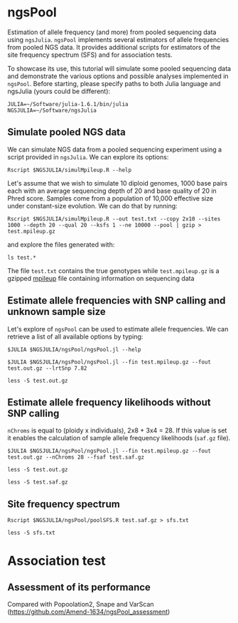 # ngsPool

Estimation of allele frequency (and more) from pooled sequencing data using `ngsJulia`.
`ngsPool` implements several estimators of allele frequencies from pooled NGS data.
It provides additional scripts for estimators of the site frequency spectrum (SFS) and for association tests.

To showcase its use, this tutorial will simulate some pooled sequencing data and demonstrate the various options and possible analyses implemented in `ngsPool`.
Before starting, please specify paths to both Julia language and ngsJulia (yours could be different):
```
JULIA=~/Software/julia-1.6.1/bin/julia
NGSJULIA=~/Software/ngsJulia
```

## Simulate pooled NGS data 

We can simulate NGS data from a pooled sequencing experiment using a script provided in `ngsJulia`.
We can explore its options:
```
Rscript $NGSJULIA/simulMpileup.R --help
```

Let's assume that we wish to simulate 10 diploid genomes, 1000 base pairs each with an average sequencing depth of 20 and base quality of 20 in Phred score. Samples come from a population of 10,000 effective size under constant-size evolution.
We can do that by running:
```
Rscript $NGSJULIA/simulMpileup.R --out test.txt --copy 2x10 --sites 1000 --depth 20 --qual 20 --ksfs 1 --ne 10000 --pool | gzip > test.mpileup.gz
```
and explore the files generated with:
```
ls test.*
```
The file `test.txt` contains the true genotypes while `test.mpileup.gz` is a gzipped [mpileup](http://www.htslib.org/doc/samtools-mpileup.html) file containing information on sequencing data 
	
## Estimate allele frequencies with SNP calling and unknown sample size

Let's explore of `ngsPool` can be used to estimate allele frequencies.
We can retrieve a list of all available options by typing:
```
$JULIA $NGSJULIA/ngsPool/ngsPool.jl --help
```



```
$JULIA $NGSJULIA/ngsPool/ngsPool.jl --fin test.mpileup.gz --fout test.out.gz --lrtSnp 7.82

less -S test.out.gz
```

## Estimate allele frequency likelihoods without SNP calling

`nChroms` is equal to (ploidy x individuals), 2x8 + 3x4 = 28. If this value is set it enables the calculation of sample allele frequency likelihoods (`saf.gz` file).

```
$JULIA $NGSJULIA/ngsPool/ngsPool.jl --fin test.mpileup.gz --fout test.out.gz --nChroms 28 --fsaf test.saf.gz

less -S test.out.gz

less -S test.saf.gz
```

## Site frequency spectrum

```
Rscript $NGSJULIA/ngsPool/poolSFS.R test.saf.gz > sfs.txt

less -S sfs.txt
```

# Association test





## Assessment of its performance
Compared with Popoolation2, Snape and VarScan (https://github.com/Amend-1634/ngsPool_assessment)

